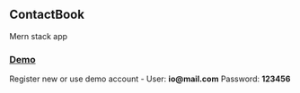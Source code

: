 <h2>ContactBook</h2>
<p>Mern stack app</p>
<h3><a href="https://contact-book-app-mern.herokuapp.com/">Demo</a></h3>
<p>Register new or use demo account - User: <strong>io@mail.com</strong> Password: <strong>123456</strong></p>
